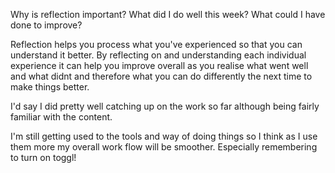Why is reflection important?
What did I do well this week?
What could I have done to improve?

Reflection helps you process what you've experienced so that you can understand it better. By reflecting on and understanding each individual experience it can help you improve overall as you realise what went well and what didnt and therefore what you can do differently the next time to make things better.

I'd say I did pretty well catching up on the work so far although being fairly familiar with the content.

I'm still getting used to the tools and way of doing things so I think as I use them more my overall work flow will be smoother. Especially remembering to turn on toggl!
